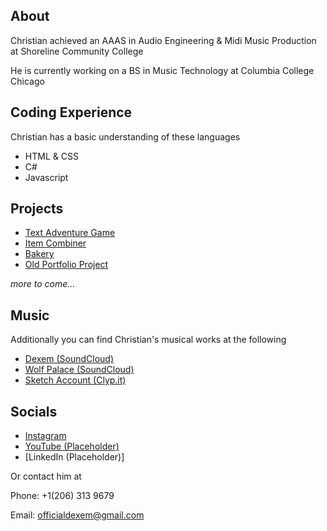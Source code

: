 
## About
Christian achieved an AAAS in Audio Engineering & Midi Music Production at Shoreline Community College

He is currently working on a BS in Music Technology at Columbia College Chicago

## Coding Experience
Christian has a basic understanding of these languages
- HTML & CSS
- C#
- Javascript


## Projects

- [Text Adventure Game](https://github.com/ColumFreytag/freytagtextadventuregame)
- [Item Combiner](https://github.com/ColumFreytag/ItemCombinerFreytag/)
- [Bakery](https://github.com/ColumFreytag/BakeryFreytag/)
- [Old Portfolio Project](https://loopyfruits.github.io/)


_more to come..._


## Music

Additionally you can find Christian's musical works at the following

- [Dexem (SoundCloud)](https://soundcloud.com/dexem)
- [Wolf Palace (SoundCloud)](https://soundcloud.com/wolfpalace)
- [Sketch Account (Clyp.it)](https://clyp.it/user/2ghqdtew)


## Socials
- [Instagram](https://www.instagram.com/dexemm/)
- [YouTube (Placeholder)](https://www.youtube.com/channel/UC_mXj7IREuvgH1ziDXx6NRg)
- [LinkedIn (Placeholder)]

Or contact him at

Phone: +1(206) 313 9679

Email: officialdexem@gmail.com


